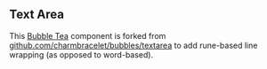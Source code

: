 ## Text Area

This [Bubble Tea](https://github.com/charmbracelet/bubbletea) component is forked from [github.com/charmbracelet/bubbles/textarea](https://github.com/charmbracelet/bubbles/tree/master/textarea) to add rune-based line wrapping (as opposed to word-based).
